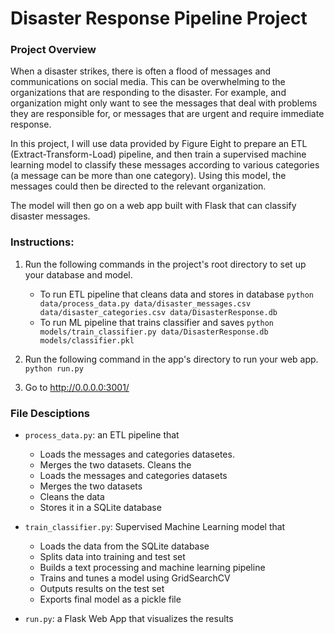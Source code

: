 # Disaster Response Pipeline Project

### Project Overview
When a disaster strikes, there is often a flood of messages and communications on social media. This can be overwhelming to the organizations that are responding to the disaster. For example, and organization might only want to see the messages that deal with problems they are responsible for, or messages that are urgent and require immediate response.  

In this project, I will use data provided by Figure Eight to prepare an ETL (Extract-Transform-Load) pipeline, and then train a supervised machine learning model to classify these messages according to various categories (a message can be more than one category). Using this model, the messages could then be directed to the relevant organization. 

The model will then go on a web app built with Flask that can classify disaster messages.  

### Instructions:
1. Run the following commands in the project's root directory to set up your database and model.

    - To run ETL pipeline that cleans data and stores in database
        `python data/process_data.py data/disaster_messages.csv data/disaster_categories.csv data/DisasterResponse.db`
    - To run ML pipeline that trains classifier and saves
        `python models/train_classifier.py data/DisasterResponse.db models/classifier.pkl`

2. Run the following command in the app's directory to run your web app.
    `python run.py`

3. Go to http://0.0.0.0:3001/


### File Desciptions

- `process_data.py`: an ETL pipeline that
    - Loads the messages and categories datasetes. 
    - Merges the two datasets. Cleans the
    - Loads the messages and categories datasets
    - Merges the two datasets
    - Cleans the data
    - Stores it in a SQLite database
   
- `train_classifier.py`: Supervised Machine Learning model that
    - Loads the data from the SQLite database
    - Splits data into training and test set
    - Builds a text processing and machine learning pipeline
    - Trains and tunes a model using GridSearchCV
    - Outputs results on the test set
    - Exports final model as a pickle file
    
 - `run.py`: a Flask Web App that visualizes the results
